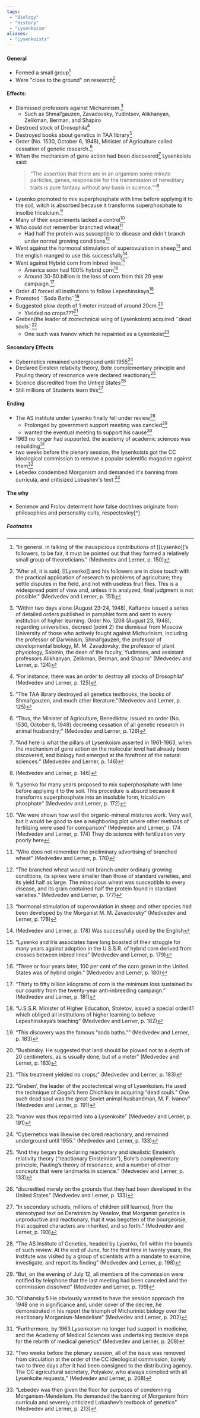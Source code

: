 ```yaml
---
tags:
 - "Biology"
 - "History"
 - "Lysenkoism"
aliases:
 - "Lysenkoists"
---
```

#### General
 - Formed a small group[^10]
 - Were "close to the ground" on research[^11]
#### Effects:
 - Dismissed professors against Michurinism.[^1]
	 - Such as Shmal’gauzen, Zavadovsky, Yudintsev, Alikhanyan, Zelikman, Berman, and Shapiro
 - Destroed stock of Drosophila[^2]
 - Destroyed books about genetics in TAA library[^3]
 - Order (No. 1530, October 6, 1948), Minister of Agriculture called cessation of genetic research.[^4]
 - When the mechanism of gene action had been discovered[^8] Lysenkoists said:
	 > “The assertion that there are in an organism some minute particles, genes, responsible for the transmission of hereditary traits is pure fantasy  without any basis in science.””[^9]
 - Lysenko promoted to mix superphosphate with lime before applying it to the soil, witch is absorbed because it transforms superphosphate to insolbe tricalcium.[^12]
 - Many of their experiments lacked a control[^13]
 - Who could not remember branched wheat[^14]
	 - Had half the protein was susceptible to disease and didn't branch under normal growing conditions[^15]
 - Went against the hormonal stimulation of superovulation in sheep[^16] and the english manged to use this successfully[^17].
 - Went against Hybrid corn from inbred lines[^18]
	 - America soon had 100% hybrid corn[^19]
	 - Around 30-50 billion is the loss of corn from this 20 year campaign.[^20]
 - Order 41 forced all institutions to follow Lepeshinskaya[^21]
 - Promoted ¨Soda Baths¨[^22]
 - Suggested plow depth of 1 meter instead of around 20cm.[^23]
	 - Yielded no crops???[^24]
 - Greben(the leader of zootechnical wing of Lysenkoism) acquired ¨dead souls¨[^25]
	 - One such was Ivanov which he repainted as a Lysenkoist[^26]
#### Secondary Effects
 - Cybernetics remained underground until 1955[^5]
 - Declared Einstein relativity theory, Bohr complementary principle and Pauling theory of resonance were declared reactionary[^6]
 - Science discredited from the Untied States[^7]
 - Still millions of Students learn this[^27]

#### Ending
 - The AS institute under Lysenko finally fell under review[^28]
	 - Prolonged by government support meeting was cancled[^29]
	 - wanted the eventual meeting to support his cause[^30]
 - 1963 no longer had supported, the academy of academic sciences was rebuilding[^31]
 - two weeks before the plenary session, the lysenkoists got the CC  ideological commission to remove a popular scientific magazine against them[^32]
 - Lebedex condembed Morganism and demanded it's banning from curricula, and critisized Lobashev's text [^33]
#### The why
 - Semenov and Frolov determent how false doctrines originate from philosophies and personality cults, respectovley[^]

##### Footnotes
[^1]:“Within two days alone (August 23-24, 1948), Kaftanov  issued a series of detailed orders published in pamphlet form  and sent to every institution of higher learning. Order No.  1208 (August 23, 1948), regarding universities, decreed (point 2) the dismissal from Moscow University of those who actively fought against Michurinism, including the professor of  Darwinism, Shmal’gauzen, the professor of developmental  biology, M. M. Zavadovsky, the professor of plant physiology,  Sabinin, the dean of the faculty, Yudintsev, and assistant professors Alikhanyan, Zelikman, Berman, and Shapiro”  (Medvedev and Lerner, p. 124)

[^2]:“For instance, there was an order to destroy all  stocks of Drosophila”  (Medvedev and Lerner, p. 125)

[^3]:"The TAA library destroyed all genetics textbooks, the books of Shmal’gauzen, and much other literature."(Medvedev and Lerner, p. 125)

[^4]:“Thus, the Minister  of Agriculture, Benediktov, issued an order (No. 1530, October 6, 1948) decreeing cessation of all genetic research in  animal husbandry;” (Medvedev and Lerner, p. 126)

[^5]:“Cybernetics was likewise  declared reactionary, and remained underground until 1955.”  (Medvedev and Lerner, p. 133)

[^6]:“And they began by declaring reactionary and idealistic Einstein’s relativity theory (“reactionary Einsteinism”), Bohr’s complementary principle, Pauling’s theory of resonance, and a number of other concepts that were landmarks in science.”  (Medvedev and Lerner, p. 133)

[^7]:“discredited merely on the grounds that they had been developed in the United States”  (Medvedev and Lerner, p. 133)

[^8]:“And here is what the pillars of Lysenkoism asserted in 1961-1963, when the mechanism of gene action on the molecular level had already been discovered, and biology had emerged at the forefront of the natural sciences:”  (Medvedev and Lerner, p. 146)

[^9]:(Medvedev and Lerner, p. 146)

[^10]:“In general, in talking of the inauspicious contributions of  [[Lysenko]]’s followers, to be fair, it must be pointed out that they  formed a relatively small group of theoreticians.”  (Medvedev and Lerner, p. 150)

[^11]:“After all, it is said, [[Lysenko]] and his followers are in close touch with the practical application of research to problems of agriculture; they settle disputes in the field, and not with useless fruit flies. This is a widespread point of view and, unless it is analyzed, final judgment is not possible.” (Medvedev and Lerner, p. 151)

[^12]:“Lysenko for  many years proposed to mix superphosphate with lime before applying it to the soil. This procedure is absurd because it transforms superphosphate into an insoluble form, tricalcium phosphate”  (Medvedev and Lerner, p. 172)

[^13]: “We were shown how well the organic-mineral mixtures work. Very well, but it would be good to see a neighboring plot where other methods of fertilizing were used for comparison” (Medvedev and Lerner, p. 174 (Medvedev and Lerner, p. 174) They do science with fertilization very poorly here

[^14]:“Who does not remember the preliminary advertising of branched wheat” (Medvedev and Lerner, p. 176)

[^15]:“The branched wheat would not branch under ordinary growing conditions, its spikes were smaller than those of standard varieties, and its yield half as large. The miraculous wheat was susceptible to every disease, and its grain contained half the protein found in standard varieties.” (Medvedev and Lerner, p. 177)

[^16]:“hormonal stimulation of superovulation in sheep and other species had been developed by the Morganist M. M. Zavadovsky” (Medvedev and Lerner, p. 178)

[^17]:(Medvedev and Lerner, p. 178) Was successfully used by the English

[^18]:“Lysenko and Iris associates have long boasted of their struggle for many years against adoption in the U.S.S.R. of hybrid corn derived from crosses between inbred lines”  (Medvedev and Lerner, p. 179)

[^19]:“Three  or four years later, 100 per cent of the corn grown in the United States was of hybrid origin.” (Medvedev and Lerner, p. 180)

[^20]:“Thirty to fifty  billion kilograms of corn is the minimum loss sustained bv our country from the twenty-year anti-inbreeding campaign.” (Medvedev and Lerner, p. 181)

[^21]:“U.S.S.R. Minister of Higher Education, Stoletov, issued a special order41 which obliged all institutions of higher learning to believe Lepeshinskaya’s teaching” (Medvedev and Lerner, p. 182)

[^22]:“This discovery was the famous “soda baths.””  (Medvedev and Lerner, p. 183)

[^23]:“Bushinsky. He suggested that land should be plowed not to a depth of 20 centimeters, as is usually done, but of a meter” (Medvedev and Lerner, p. 183)

[^24]:“This treatment yielded no  crops;”  (Medvedev and Lerner, p. 183)

[^25]:“Greben’, the leader of the zootechnical wing of Lysenkoism. He used the technique of Gogol’s hero Chichikov in acquiring “dead souls.” One such dead soul was the great Soviet animal husbandman, M. F. Ivanov” (Medvedev and Lerner, p. 191)

[^26]:“Ivanov was thus repainted into a Lysenkoite”  (Medvedev and Lerner, p. 191)

[^27]:“In  secondary schools, millions of children still learned, from the stereotyped text on Darwinism by Veselov, that Morganist genetics is unproductive and reactionary, that it was begotten of the bourgeoisie, that acquired characters are inherited, and so forth.” (Medvedev and Lerner, p. 193)

[^28]:“The AS Institute of Genetics,  headed by Lysenko, fell within the bounds of such review.  At the end of June, for the first time in twenty years, the  Institute was visited by a group of scientists with a mandate  to examine, investigate, and report its finding”  (Medvedev and Lerner, p. 198)

[^29]:“But, on the evening of July 12, all members of the  commission were notified by telephone that the last meeting  had been canceled and the commission dissolved”  (Medvedev and Lerner, p. 199)

[^30]:“Ol’shansky.5 He obviously wanted  to have the session approach the 1948 one in significance and,  under cover of the decree, he demonstrated in his report the  triumph of Michurinist biology over the reactionary Morganism-Mendelism”  (Medvedev and Lerner, p. 202)

[^31]:“Furthermore, by 1963 Lysenkoism no longer had support in medicine, and the Academy of Medical Sciences was  undertaking decisive steps for the rebirth of medical genetics”  (Medvedev and Lerner, p. 208)

[^32]:“Two weeks before the plenary session, all of the  issue was removed from circulation at the order of the CC  ideological commission, barely two to three days after it had been consigned to the distributing agency. The CC agricultural secretary, Polyakov, who always complied with all Lysenkoite requests,” (Medvedev and Lerner, p. 208)


[^33]:“Lebedev was then given the floor for purposes of condemning Morganism-Mendelism. He demanded the banning of Morganism from curricula and severely criticized Lobashev’s textbook of genetics”  (Medvedev and Lerner, p. 213)

[^34]:“The first article is by Semenov,1 and the second by Frolov.2  The first analyzes the subjective-philosophical causes of the  origin of false doctrines in natural science. The second dem¬ onstrates how such false doctrines, under the conditions of  
the personality cult, can apparently be amalgamated with a  
dominant, dogmatic philosophy and thus receive the strongest  
support from influential ideological circles.”  
(Medvedev and Lerner, p. 244)
Footnotes:

<!--stackedit_data:
eyJoaXN0b3J5IjpbLTYxNjc0MzY1Nyw3MzY5NjA0MzAsLTI2OT
I4NzI3NSwzMzk4NTEyOTldfQ==
-->
